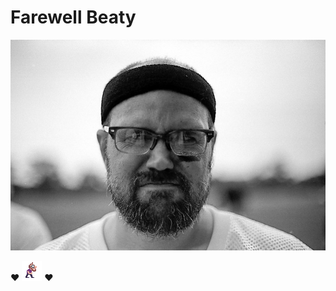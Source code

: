 # Farewell Beaty

![Black and White closeup portrait of Nate Beaty](assets/images/crosspark-face.jpg)

♥️ ![](assets/images/favicon.gif) ♥️